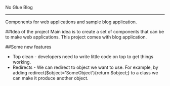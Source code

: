 No Glue Blog
_______
Components for web applications and sample blog application. 

##Idea of the project
Main idea is to create a set of components that can be to make web applications.
This project comes with blog application. 

##Some new features
- Top clean - developers need to write little code on top to get things working.
- Redirects - We can redirect to object we want to use. For example, by adding redirect($object='SomeObject'){return $object;} to a class we can make it produce another object.
